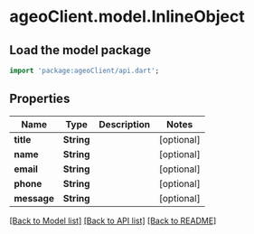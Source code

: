 # ageoClient.model.InlineObject

## Load the model package
```dart
import 'package:ageoClient/api.dart';
```

## Properties
Name | Type | Description | Notes
------------ | ------------- | ------------- | -------------
**title** | **String** |  | [optional] 
**name** | **String** |  | [optional] 
**email** | **String** |  | [optional] 
**phone** | **String** |  | [optional] 
**message** | **String** |  | [optional] 

[[Back to Model list]](../README.md#documentation-for-models) [[Back to API list]](../README.md#documentation-for-api-endpoints) [[Back to README]](../README.md)


